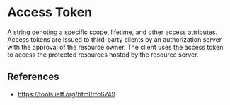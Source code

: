 # Access Token

A string denoting a specific scope, lifetime, and other access attributes.
Access tokens are issued to third-party clients by an authorization server with the approval of the resource owner.
The client uses the access token to access the protected resources hosted by the resource server.

## References

* https://tools.ietf.org/html/rfc6749